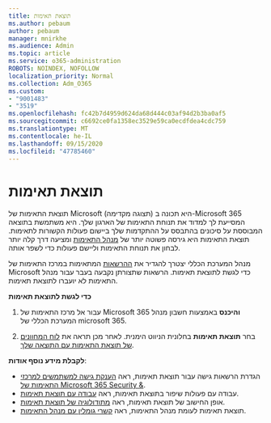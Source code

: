 ```yaml
---
title: תוצאת תאימות
ms.author: pebaum
author: pebaum
manager: mnirkhe
ms.audience: Admin
ms.topic: article
ms.service: o365-administration
ROBOTS: NOINDEX, NOFOLLOW
localization_priority: Normal
ms.collection: Adm_O365
ms.custom:
- "9001483"
- "3519"
ms.openlocfilehash: fc42b7d4959d624da68d444c03af94d2b3ba0af5
ms.sourcegitcommit: c6692ce0fa1358ec3529e59ca0ecdfdea4cdc759
ms.translationtype: MT
ms.contentlocale: he-IL
ms.lasthandoff: 09/15/2020
ms.locfileid: "47785460"
---
```

# <a name="compliance-score"></a>תוצאת תאימות

תוצאת התאימות של Microsoft (תצוגה מקדימה) היא תכונה ב-Microsoft 365 המסייעת לך למדוד את תנוחת התאימות של הארגון שלך. היא משתמשת בתוצאה המבוססת על סיכונים בהתבסס על ההתקדמות שלך ביישום פעולות הקשורות לתאימות.   תוצאת התאימות היא גירסה פשוטה יותר של [מנהל התאימות](https://docs.microsoft.com/microsoft-365/compliance/compliance-manager-overview) ומציעה דרך קלה יותר לבחון את תנוחת התאימות וליישם פעולות כדי לשפר אותה. 

מנהל המערכת הכללי יצטרך להגדיר את [ההרשאות](https://docs.microsoft.com/microsoft-365/security/office-365-security/permissions-in-the-security-and-compliance-center) המתאימות במרכז התאימות של Microsoft כדי לגשת לתוצאת תאימות.  הרשאות שתצורתן נקבעה בעבר עבור מנהל התאימות לא יועברו לתוצאת תאימות.

**כדי לגשת לתוצאת תאימות**

1. עבור אל מרכז התאימות של Microsoft 365 **והיכנס** באמצעות חשבון מנהל המערכת הכללי של microsoft 365.

2. בחר **תוצאת תאימות** בחלונית הניווט הימנית. לאחר מכן תראה את [לוח המחוונים של תוצאת התאימות עם התוצאה שלך](https://docs.microsoft.com/microsoft-365/compliance/compliance-score-setup#understand-the-compliance-score-dashboard).
 

**לקבלת מידע נוסף אודות**:

- הגדרת הרשאות גישה עבור תוצאת תאימות, ראה [הענקת גישה למשתמשים למרכזי התאימות של Microsoft 365 Security &](https://docs.microsoft.com/microsoft-365/security/office-365-security/grant-access-to-the-security-and-compliance-center).
- עבודה עם פעולות שיפור בתוצאת תאימות, ראה  [עבודה עם תוצאת תאימות](https://docs.microsoft.com/microsoft-365/compliance/working-with-compliance-score).
- אופן החישוב של תוצאת תאימות, ראה [מתודולוגיה של תוצאת תאימות](https://docs.microsoft.com/microsoft-365/compliance/compliance-score-methodology).
- תוצאת תאימות לעומת מנהל התאימות, ראה [קשרי גומלין עם מנהל התאימות](https://docs.microsoft.com/microsoft-365/compliance/compliance-score#relationship-to-compliance-manager).


